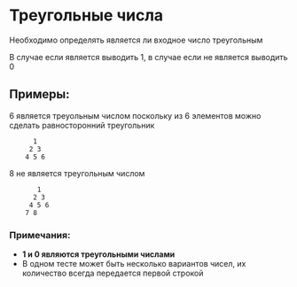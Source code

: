 # Треугольные числа
Необходимо определять является ли входное число треугольным

В случае если является выводить 1, в случае если не является выводить 0

## Примеры:

6 является треуольным числом поскольку из 6 элементов можно сделать равносторонний треугольник
```
	  1
	 2 3
	4 5 6
```

8 не является треугольным числом
```
	   1
	  2 3
	 4 5 6
	7 8
```

### Примечания:
- **1 и 0 являются треугольными числами**
- В одном тесте может быть несколько вариантов чисел, их количество всегда передается первой строкой
